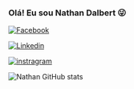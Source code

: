 
### Olá! Eu sou Nathan Dalbert 😜

[![Facebook](https://img.shields.io/badge/Facebook-1877F2?style=for-the-badge&logo=facebook&logoColor=white
)](https://facebook.com/NathanDalbert)

[![Linkedin](https://img.shields.io/badge/LinkedIn-0077B5?style=for-the-badge&logo=linkedin&logoColor=white
)](https://Linkedin.com/NathanDalbert)

[![instragram](https://img.shields.io/badge/Instagram-E4405F?style=for-the-badge&logo=instagram&logoColor=white
)](https://instragarm.com/NathanDalbert)


![Nathan GitHub stats](https://github-readme-stats.vercel.app/api?username=NathanDalbert&show_icons=true&theme=dark)
